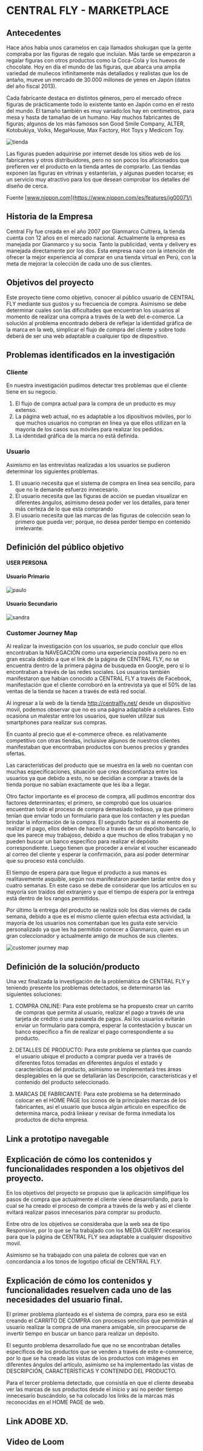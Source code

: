 # CENTRAL FLY - MARKETPLACE

## Antecedentes

Hace años había unos caramelos en caja llamados shokugan que la gente compraba por las figuras de regalo que incluían. Más tarde se empezaron a regalar figuras con otros productos como la Coca-Cola y los huevos de chocolate. Hoy en día el mundo de las figuras, que abarca una amplia variedad de muñecos infinitamente más detallados y realistas que los de antaño, mueve un mercado de 30.000 millones de yenes en Japón (datos del año  fiscal 2013).

Cada fabricante destaca en distintos géneros, pero el mercado ofrece figuras de prácticamente todo lo existente tanto en Japón como en el resto del mundo. El tamaño también es muy variado:los hay en centimetros, para mesa y hasta de tamañao de un humano. Hay muchos fabricantes de figuras; algunos de los más famosos son Good Smile Company, ALTER, Kotobukiya, Volks, MegaHouse, Max Factory, Hot Toys y Medicom Toy.

![tienda](https://user-images.githubusercontent.com/44978365/52458679-d2678380-2b2e-11e9-8956-c22623b08515.jpg)

Las figuras pueden adquirirse por internet desde los sitios web de los fabricantes y otros distribuidores, pero no son pocos los aficionados que prefieren ver el producto en la tienda antes de comprarlo. Las tiendas exponen las figuras en vitrinas y estanterías, y algunas pueden tocarse; es un servicio muy atractivo para los que desean comprobar los detalles del diseño de cerca.

Fuente [www.nippon.com](https://www.nippon.com/es/features/jg00071/)

## Historia de la Empresa

Central Fly fue creada en el año 2007 por Gianmarco Cultrera, la tienda cuenta con 12 años en el mercado nacional. Actualmente la empresa es manejada por Gianmarco y su socia. Tanto la publicidad, venta y delivery es manejada directamente por los dos. 
Esta empresa nace con la intención de ofrecer la mejor experiencia al comprar en una tienda virtual en Perú, con la meta de mejorar la colección de cada uno de sus clientes. 

## Objetivos del proyecto

Este proyecto tiene como objetivo, conocer al público usuario de CENTRAL FLY mediante sus gustos y su frecuencia de compra. Asimismo se debe determinar cuales son las dificultades que encuentran los usuarios al momento de realizar una compra a través de la web del e-comerce.
La solución al problema encontrado deberá de reflejar la identidad  gráfica de la marca en la web, simplicar el flujo de compra del cliente y sobre todo deberá de ser una web adaptable a cualquier tipo de dispositivo. 

## Problemas identificados en la investigación

### Cliente

En nuestra investigación pudimos detectar tres problemas que el cliente tiene en su negocio.

1. El flujo de compra actual para la compra de un producto es muy extenso.
2. La página web actual, no es adaptable a los dipositivos móviles, por lo que muchos usuarios no compran en línea ya que ellos utilizan en la mayoria de los casos sus móviles para realizar los pedidos.
3. La identidad gráfica de la marca no está definida.

    
### Usuario

Asimismo en las entrevistas realizadas a los usuarios se pudieron determinar los siguientes problemas.

1. El usuario necesita que el sistema de compra en línea sea sencillo, para que no le demande esfuerzo innecesario.
2. El usuario necesita que las figuras de acción se puedan visualizar en diferentes ángulos, asimismo desea poder ver los detalles, para tener más certeza de lo que esta comprando
3. El usuario necesita que las marcas de las figuras de colección sean lo primero que pueda ver; porque, no desea perder tiempo en contenido irrelevante.

## Definición del público objetivo

#### USER PERSONA

#### Usuario Primario

![paulo](https://user-images.githubusercontent.com/44978365/52436846-5b58cd80-2ae3-11e9-8dd5-24297306dcf8.JPG)


#### Usuario Secundario

![sandra](https://user-images.githubusercontent.com/44978365/52445496-4be47f00-2af9-11e9-9dc2-3ed0dade8567.JPG)

### Customer Journey Map

Al realizar la investigación con los usuarios, se pudo concluir que ellos encontraban la NAVEGACIÓN como una experiencia positiva pero no en gran escala debido a que el link de la página de CENTRAL FLY, no se encuentra dentro de la primera página de busqueda en Google, pero si lo encontraban a través de las redes sociales. Los usuarios también manifestaron que habían conocido a CENTRAL FLY a través de Facebook, manifestación que el cliente corroboró en la entrevista ya que el 50% de las ventas de la tienda se hacen a través de está red social. 

Al ingresar a la web de la tienda http://centralfly.net/ desde un dispositivo movil, podemos observar que no es  una página adaptable a celulares. Esto ocasiona un malestar entre los usuarios, que suelen utilizar sus smartphones para realizar sus compras.

En cuanto al precio que el e-commerce ofrece. es relativamente competitivo con otras tiendas, incluisive algunos de nuestros clientes manifestaban que encontraban productos con buenos precios y grandes ofertas.

Las características del producto que se muestra en la web no cuentan con muchas específicaciones, situación que crea desconfianza entre los usuarios ya que debido a esto, no se decidían a comprar a través de la tienda porque no sabían exactamente que les iba a llegar.

Otro factor importante es el proceso de compra, allí pudimos encontrar dos factores determinantes; el primero, se comprobó que los usuarios encuentran todo el proceso de compra demasiado tedioso, ya que primero tenían que enviar todo un formulario para que los contacten y les puedan brindar la información de la compra. El segundo factor es al momento de realizar el pago, ellos deben de hacerlo a través de un depósito bancario, lo que les parece muy trabajoso, debido a que muchos de ellos trabajan y no pueden buscar un banco específico para realizar el depósito correspondiente. Luego tienen que proceder a enviar el voucher escaneado al correo del cliente y esperar la confirmación, para así poder determinar que su proceso está concluído.

El tiempo de espera para que llegue el producto a sus manos es realitavemente asquible, según nos manifestaron pueden tardar entre dos y cuatro semanas. En este caso se debe de considerar que los artículos en su mayoría son traídos del extranjero y que el tiempo de espera por la entrega está dentro de los rangos permitidos.

Por último la entrega del producto se realiza solo los días viernes de cada semana, debido a que es el mismo cliente quien efectua esta actividad, la mayoría de los usuarios nos comentaban que les gusta este servicio personalizado ya que les ha permitido conocer a Gianmarco, quien es un gran coleccionador y actualmente amigo de muchos de sus clientes.

![customer journey map](https://user-images.githubusercontent.com/44978365/52451104-a5ee4000-2b0b-11e9-851d-f9a81d591313.JPG)


## Definición de la solución/producto

Una vez finalizada la investigación de la problemática de CENTRAL FLY y teniendo presente los problemas detectados, se determinaron las siguientes soluciones:

1. COMPRA ONLINE: Para este problema se ha propuesto crear un carrito de compras que permita al usuario, realizar el pago a través de una tarjeta de crédito o una pasarela de pagos. Así los usuarios evitarán enviar un formulario para compra, esperar la contestación y buscar un banco específico a fin de realizar el pago correspondiente a su producto.

2. DETALLES DE PRODUCTO: Para este problema se plantea que cuando el usuario ubique el producto a comprar pueda ver a través de diferentes fotos tomadas en diferentes ángulos el estado y características del producto, asimismo se implementará tres áreas desplegables en la que se detallarán las Descripción, características y el contenido del producto seleccionado.

3. MARCAS DE FABRICANTE: Para este problema se ha determinado colocar en el HOME PAGE los íconos de la principales marcas de los fabricantes, así el usuario que busca algún articulo en específico de determina marca, podrá linkear y revisar de forma inmediata los productos de dicha empresa.

## Link a prototipo navegable




## Explicación de cómo los contenidos y funcionalidades responden a los objetivos del proyecto.

En los objetivos del proyecto se propuso que la aplicación simplifique los pasos de compra que actualmente el cliente viene desarrollando, para lo cual se ha creado el proceso de compra a través de la web y así el cliente evitará realizar pasos innecesarios para comprar su producto.

Entre otro de los objetivos se consideraba que la web sea de tipo Responsive, por lo que se ha trabajado con los MEDIA QUERY necesarios para que la página de CENTRAL FLY sea adaptable a cualquier dispositivo movil.

Asimismo se ha trabajado con una paleta de colores que van en concordancia a los tonos de logotipo oficial de CENTRAL FLY.

## Explicación de cómo los contenidos y funcionalidades resuelven cada uno de las necesidades del usuario final.


El primer problema planteado es el sistema de compra, para eso se está creando el CARRITO DE COMPRA con procesos sencillos que permitirán al usuario realizar la compra de una manera amigable, sin preocuparse de invertir tiempo en buscar un banco para realizar un depósito.

El segunto problema desarrollado fue que no se encontraban detalles específicos de los productos que se venden a través de este e-commerce, por lo que se ha creado las vistas de los productos con imágenes en diferentes ángulos del artículo, asimismo se ha implementado las vistas de DESCRIPCIÓN, CARACTERÍSTICAS Y CONTENIDO  DEL PRODUCTO.

Para el tercer problema detectado, que consistía en que el cliente deseaba ver las marcas de sus productos desde el inicio y así no perder tiempo innecesario buscándolo, se ha colocado los links de la marcas más reconocidas en el HOME PAGE de web.


## Link ADOBE XD.

## Video de Loom